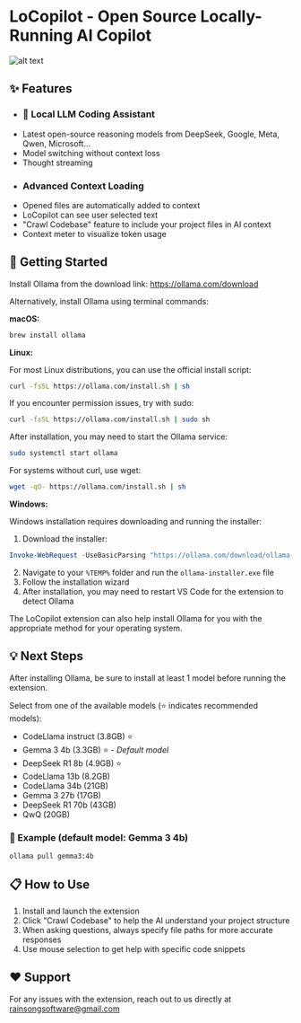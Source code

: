# LoCopilot - Open Source Locally-Running AI Copilot

![alt text](LoCopilot_gif.gif)

## ✨ Features
- ### 🤖 Local LLM Coding Assistant
* Latest open-source reasoning models from DeepSeek, Google, Meta, Qwen, Microsoft...
* Model switching without context loss
* Thought streaming
- ### Advanced Context Loading
* Opened files are automatically added to context
* LoCopilot can see user selected text
* "Crawl Codebase" feature to include your project files in AI context
* Context meter to visualize token usage

  
## 🚀 Getting Started
Install Ollama from the download link: <a href="https://ollama.com/download">https://ollama.com/download</a>

Alternatively, install Ollama using terminal commands:

**macOS:**
```bash
brew install ollama
```

**Linux:**

For most Linux distributions, you can use the official install script:
```bash
curl -fsSL https://ollama.com/install.sh | sh
```

If you encounter permission issues, try with sudo:
```bash
curl -fsSL https://ollama.com/install.sh | sudo sh
```

After installation, you may need to start the Ollama service:
```bash
sudo systemctl start ollama
```

For systems without curl, use wget:
```bash
wget -qO- https://ollama.com/install.sh | sh
```

**Windows:**

Windows installation requires downloading and running the installer:

1. Download the installer:
```powershell
Invoke-WebRequest -UseBasicParsing "https://ollama.com/download/ollama-installer.exe" -OutFile "$env:TEMP\ollama-installer.exe"
```

2. Navigate to your `%TEMP%` folder and run the `ollama-installer.exe` file
3. Follow the installation wizard
4. After installation, you may need to restart VS Code for the extension to detect Ollama

The LoCopilot extension can also help install Ollama for you with the appropriate method for your operating system.

## 💡 Next Steps
After installing Ollama, be sure to install at least 1 model before running the extension.

Select from one of the available models (⭐ indicates recommended models):
- CodeLlama instruct (3.8GB) ⭐
- Gemma 3 4b (3.3GB) ⭐ - *Default model*
- DeepSeek R1 8b (4.9GB) ⭐
- CodeLlama 13b (8.2GB)
- CodeLlama 34b (21GB)
- Gemma 3 27b (17GB)
- DeepSeek R1 70b (43GB)
- QwQ (20GB)

### 📝 Example (default model: Gemma 3 4b)
```
ollama pull gemma3:4b
```

## 📋 How to Use
1. Install and launch the extension
2. Click "Crawl Codebase" to help the AI understand your project structure
3. When asking questions, always specify file paths for more accurate responses
4. Use mouse selection to get help with specific code snippets

## ❤️ Support
For any issues with the extension, reach out to us directly at rainsongsoftware@gmail.com

